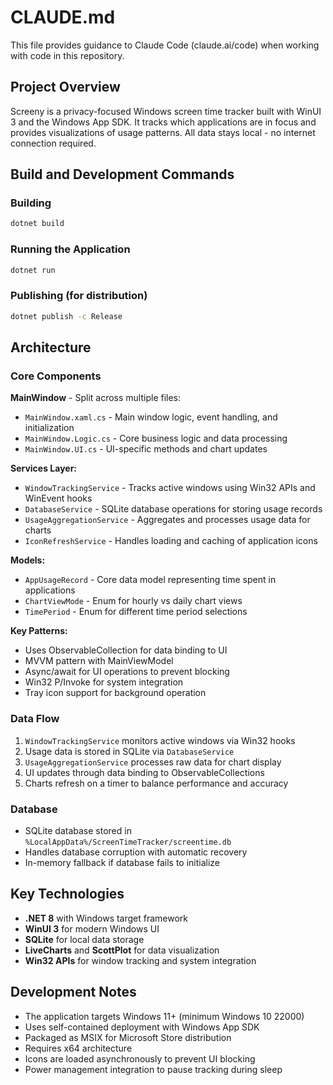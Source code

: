 # CLAUDE.md

This file provides guidance to Claude Code (claude.ai/code) when working with code in this repository.

## Project Overview

Screeny is a privacy-focused Windows screen time tracker built with WinUI 3 and the Windows App SDK. It tracks which applications are in focus and provides visualizations of usage patterns. All data stays local - no internet connection required.

## Build and Development Commands

### Building
```bash
dotnet build
```

### Running the Application
```bash
dotnet run
```

### Publishing (for distribution)
```bash
dotnet publish -c Release
```

## Architecture

### Core Components

**MainWindow** - Split across multiple files:
- `MainWindow.xaml.cs` - Main window logic, event handling, and initialization
- `MainWindow.Logic.cs` - Core business logic and data processing
- `MainWindow.UI.cs` - UI-specific methods and chart updates

**Services Layer:**
- `WindowTrackingService` - Tracks active windows using Win32 APIs and WinEvent hooks
- `DatabaseService` - SQLite database operations for storing usage records
- `UsageAggregationService` - Aggregates and processes usage data for charts
- `IconRefreshService` - Handles loading and caching of application icons

**Models:**
- `AppUsageRecord` - Core data model representing time spent in applications
- `ChartViewMode` - Enum for hourly vs daily chart views
- `TimePeriod` - Enum for different time period selections

**Key Patterns:**
- Uses ObservableCollection for data binding to UI
- MVVM pattern with MainViewModel
- Async/await for UI operations to prevent blocking
- Win32 P/Invoke for system integration
- Tray icon support for background operation

### Data Flow

1. `WindowTrackingService` monitors active windows via Win32 hooks
2. Usage data is stored in SQLite via `DatabaseService`
3. `UsageAggregationService` processes raw data for chart display
4. UI updates through data binding to ObservableCollections
5. Charts refresh on a timer to balance performance and accuracy

### Database

- SQLite database stored in `%LocalAppData%/ScreenTimeTracker/screentime.db`
- Handles database corruption with automatic recovery
- In-memory fallback if database fails to initialize

## Key Technologies

- **.NET 8** with Windows target framework
- **WinUI 3** for modern Windows UI
- **SQLite** for local data storage
- **LiveCharts** and **ScottPlot** for data visualization
- **Win32 APIs** for window tracking and system integration

## Development Notes

- The application targets Windows 11+ (minimum Windows 10 22000)
- Uses self-contained deployment with Windows App SDK
- Packaged as MSIX for Microsoft Store distribution
- Requires x64 architecture
- Icons are loaded asynchronously to prevent UI blocking
- Power management integration to pause tracking during sleep